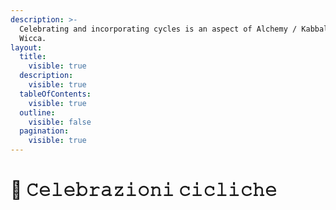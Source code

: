 ```yaml
---
description: >-
  Celebrating and incorporating cycles is an aspect of Alchemy / Kabbalah /
  Wicca.
layout:
  title:
    visible: true
  description:
    visible: true
  tableOfContents:
    visible: true
  outline:
    visible: false
  pagination:
    visible: true
---
```


# 🍋 𝙲𝚎𝚕𝚎𝚋𝚛𝚊𝚣𝚒𝚘𝚗𝚒 𝚌𝚒𝚌𝚕𝚒𝚌𝚑𝚎

